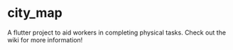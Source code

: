 # city_map

A flutter project to aid workers in completing physical tasks. Check out the wiki for more information!
